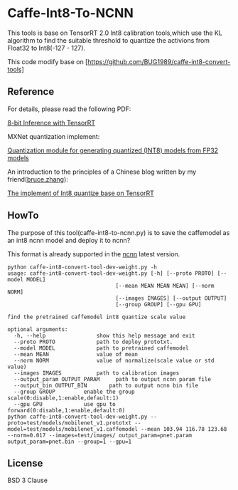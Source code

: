# Caffe-Int8-To-NCNN

This tools is base on TensorRT 2.0 Int8 calibration tools,which use the KL algorithm to find the suitable threshold to quantize the activions from Float32 to Int8(-127 - 127).

This code modify  base on [https://github.com/BUG1989/caffe-int8-convert-tools] 


## Reference

For details, please read the following PDF:

[8-bit Inference with TensorRT](http://on-demand.gputechconf.com/gtc/2017/presentation/s7310-8-bit-inference-with-tensorrt.pdf) 

MXNet quantization implement:

[Quantization module for generating quantized (INT8) models from FP32 models](https://github.com/apache/incubator-mxnet/blob/master/python/mxnet/contrib/quantization.py)

An introduction to the principles of a Chinese blog written by my friend([bruce.zhang](https://github.com/bigbigzxl)):

[The implement of Int8 quantize base on TensorRT](https://zhuanlan.zhihu.com/zhangxiaolongOptimization)

## HowTo

The purpose of this tool(caffe-int8-to-ncnn.py)  is to save the caffemodel as an int8 ncnn model and deploy it to ncnn?

This format is already supported in the [ncnn](https://github.com/Tencent/ncnn) latest version.

```
python caffe-int8-convert-tool-dev-weight.py -h
usage: caffe-int8-convert-tool-dev-weight.py [-h] [--proto PROTO] [--model MODEL]
                                  [--mean MEAN MEAN MEAN] [--norm NORM]
                                  [--images IMAGES] [--output OUTPUT]
                                  [--group GROUP] [--gpu GPU]

find the pretrained caffemodel int8 quantize scale value

optional arguments:
  -h, --help            	show this help message and exit
  --proto PROTO         	path to deploy prototxt.
  --model MODEL         	path to pretrained caffemodel
  --mean MEAN           	value of mean
  --norm NORM           	value of normalize(scale value or std value)
  --images IMAGES       	path to calibration images
  --output_param OUTPUT_PARAM     path to output ncnn param file
  --output_bin OUTPUT_BIN       path to output ncnn bin file
  --group GROUP         enable the group scale(0:disable,1:enable,default:1)
  --gpu GPU             use gpu to forward(0:disable,1:enable,default:0)
python caffe-int8-convert-tool-dev-weight.py --proto=test/models/mobilenet_v1.prototxt --model=test/models/mobilenet_v1.caffemodel --mean 103.94 116.78 123.68 --norm=0.017 --images=test/images/ output_param=pnet.param output_param=pnet.bin --group=1 --gpu=1
```
## License

BSD 3 Clause
